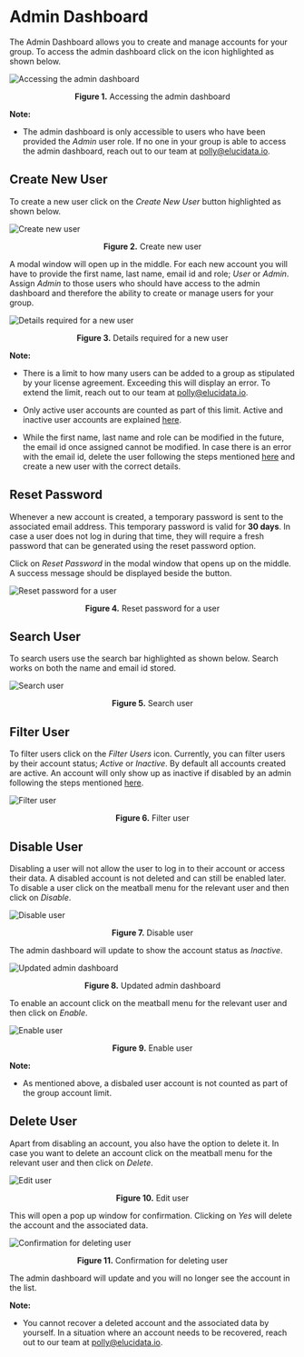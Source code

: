# Admin Dashboard

The Admin Dashboard allows you to create and manage accounts for your group. To access the admin dashboard click on the icon highlighted as shown below. 

![Accessing the admin dashboard](../img/Admin_Dashboard/dashboard.png) <center>**Figure 1.** Accessing the admin dashboard</center> 

**Note:**

*   The admin dashboard is only accessible to users who have been provided the *Admin* user role. If no one in your group is able to access the admin dashboard, reach out to our team at [polly@elucidata.io](mailto:polly@elucidata.io).

## Create New User

To create a new user click on the *Create New User* button highlighted as shown below.

![Create new user](../img/Admin_Dashboard/createnewuser.png) <center>**Figure 2.** Create new user</center>

A modal window will open up in the middle. For each new account you will have to provide the first name, last name, email id and role; *User* or *Admin*. Assign *Admin* to those users who should have access to the admin dashboard and therefore the ability to create or manage users for your group.  

![Details required for a new user](../img/Admin_Dashboard/newuser.png) <center>**Figure 3.** Details required for a new user</center> 

**Note:**

*   There is a limit to how many users can be added to a group as stipulated by your license agreement. Exceeding this will display an error. To extend the limit, reach out to our team at [polly@elucidata.io](mailto:polly@elucidata.io).

*   Only active user accounts are counted as part of this limit. Active and inactive user accounts are explained [here](#disable-user).

*   While the first name, last name and role can be modified in the future, the email id once assigned cannot be modified. In case there is an error with the email id, delete the user following the steps mentioned [here](#delete-user) and create a new user with the correct details.

## Reset Password

Whenever a new account is created, a temporary password is sent to the associated email address. This temporary password is valid for **30 days**. In case a user does not log in during that time, they will require a fresh password that can be generated using the reset password option.

Click on *Reset Password* in the modal window that opens up on the middle. A success message should be displayed beside the button.

![Reset password for a user](../img/Admin_Dashboard/resetpassword.png) <center>**Figure 4.** Reset password for a user</center> 

## Search User

To search users use the search bar highlighted as shown below. Search works on both the name and email id stored.

![Search user](../img/Admin_Dashboard/searchuser.png) <center>**Figure 5.** Search user</center> 

## Filter User

To filter users click on the *Filter Users* icon. Currently, you can filter users by their account status; *Active* or *Inactive*. By default all accounts created are active. An account will only show up as inactive if disabled by an admin following the steps mentioned [here](#disable-user).

![Filter user](../img/Admin_Dashboard/activeninsactiveuser.png) <center>**Figure 6.** Filter user</center> 

## Disable User

Disabling a user will not allow the user to log in to their account or access their data. A disabled account is not deleted and can still be enabled later. To disable a user click on the meatball menu for the relevant user and then click on *Disable*.

![Disable user](../img/Admin_Dashboard/disable.png) <center>**Figure 7.** Disable user</center> 

The admin dashboard will update to show the account status as *Inactive*.

![Updated admin dashboard](../img/Admin_Dashboard/inactive.png) <center>**Figure 8.** Updated admin dashboard</center>

To enable an account click on the meatball menu for the relevant user and then click on *Enable*.

![Enable user](../img/Admin_Dashboard/editpassword.png) <center>**Figure 9.** Enable user</center> 

**Note:**

*   As mentioned above, a disbaled user account is not counted as part of the group account limit.

## Delete User

Apart from disabling an account, you also have the option to delete it. In case you want to delete an account click on the meatball menu for the relevant user and then click on *Delete*.

![Edit user](../img/Admin_Dashboard/editpassword.png) <center>**Figure 10.** Edit user</center> 

This will open a pop up window for confirmation. Clicking on *Yes* will delete the account and the associated data.

![Confirmation for deleting user](../img/Admin_Dashboard/deleteuser.png) <center>**Figure 11.** Confirmation for deleting user</center> 

The admin dashboard will update and you will no longer see the account in the list.


**Note:**

*   You cannot recover a deleted account and the associated data by yourself. In a situation where an account needs to be recovered, reach out to our team at [polly@elucidata.io](mailto:polly@elucidata.io).
